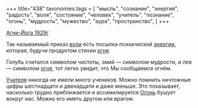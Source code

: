 +++
title="438"
taxonomies.tags = [
 "мысль",
 "сознание",
 "энергия",
 "радость",
 "воля",
 "состояние",
 "человек",
 "учитель",
 "познание",
 "огонь",
 "мудрость",
 "мужество",
 "аура",
 "пространство",
]
+++

[Агни-Йога 1929г](/agni/1929)

Так называемый приказ [воли](/tags/воля) есть посылка психической [энергии](/tags/энергия), которая, будучи продуктом стихии [огня](/tags/огонь).   

Голубь считался символом чистоты, змий — символом мудрости, и лев — символом [огня](/tags/огонь), тот легко увидит, что Мы сообщаемся огнём.   

[Учителя](/tags/учитель) никогда не имели много учеников. Можно помнить ничтожные цифры шестнадцати и двенадцати и даже меньше. Это показывает, насколько трудно приближается и ассимилируется [Огонь](/tags/огонь) бушует вокруг нас. Можно его иметь другом или врагом.